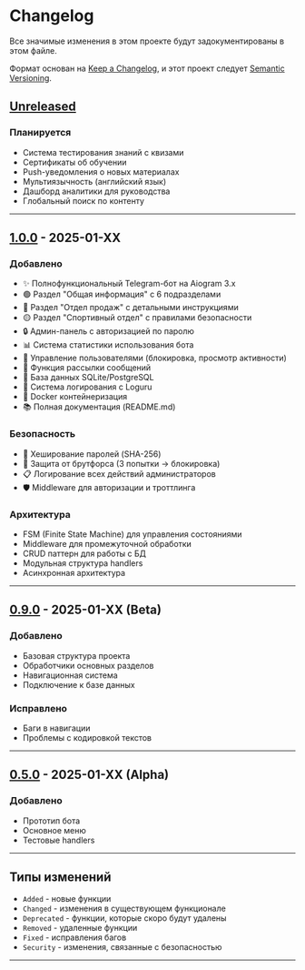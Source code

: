 # Changelog

Все значимые изменения в этом проекте будут задокументированы в этом файле.

Формат основан на [Keep a Changelog](https://keepachangelog.com/ru/1.0.0/),
и этот проект следует [Semantic Versioning](https://semver.org/lang/ru/).

## [Unreleased]

### Планируется
- Система тестирования знаний с квизами
- Сертификаты об обучении
- Push-уведомления о новых материалах
- Мультиязычность (английский язык)
- Дашборд аналитики для руководства
- Глобальный поиск по контенту

---

## [1.0.0] - 2025-01-XX

### Добавлено
- ✨ Полнофункциональный Telegram-бот на Aiogram 3.x
- 🟢 Раздел "Общая информация" с 6 подразделами
- 🔴 Раздел "Отдел продаж" с детальными инструкциями
- 🟡 Раздел "Спортивный отдел" с правилами безопасности
- 🔒 Админ-панель с авторизацией по паролю
- 📊 Система статистики использования бота
- 👥 Управление пользователями (блокировка, просмотр активности)
- 📢 Функция рассылки сообщений
- 💾 База данных SQLite/PostgreSQL
- 📝 Система логирования с Loguru
- 🐳 Docker контейнеризация
- 📚 Полная документация (README.md)

### Безопасность
- 🔐 Хеширование паролей (SHA-256)
- 🚫 Защита от брутфорса (3 попытки → блокировка)
- 📋 Логирование всех действий администраторов
- 🛡️ Middleware для авторизации и троттлинга

### Архитектура
- FSM (Finite State Machine) для управления состояниями
- Middleware для промежуточной обработки
- CRUD паттерн для работы с БД
- Модульная структура handlers
- Асинхронная архитектура

---

## [0.9.0] - 2025-01-XX (Beta)

### Добавлено
- Базовая структура проекта
- Обработчики основных разделов
- Навигационная система
- Подключение к базе данных

### Исправлено
- Баги в навигации
- Проблемы с кодировкой текстов

---

## [0.5.0] - 2025-01-XX (Alpha)

### Добавлено
- Прототип бота
- Основное меню
- Тестовые handlers

---

## Типы изменений

- `Added` - новые функции
- `Changed` - изменения в существующем функционале
- `Deprecated` - функции, которые скоро будут удалены
- `Removed` - удаленные функции
- `Fixed` - исправления багов
- `Security` - изменения, связанные с безопасностью

---

[Unreleased]: https://github.com/your-username/training-bot/compare/v1.0.0...HEAD
[1.0.0]: https://github.com/your-username/training-bot/releases/tag/v1.0.0
[0.9.0]: https://github.com/your-username/training-bot/releases/tag/v0.9.0
[0.5.0]: https://github.com/your-username/training-bot/releases/tag/v0.5.0
